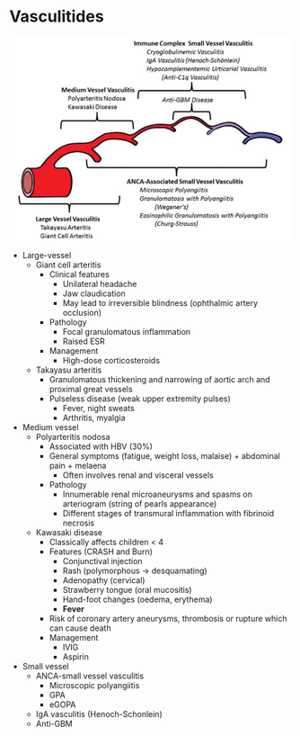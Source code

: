 # Vasculitides

![Untitled](Vasculitides%201300acf2446a81e99d88cdc9e3744df7/Untitled.png)

- Large-vessel
    - Giant cell arteritis
        - Clinical features
            - Unilateral headache
            - Jaw claudication
            - May lead to irreversible blindness (ophthalmic artery occlusion)
        - Pathology
            - Focal granulomatous inflammation
            - Raised ESR
        - Management
            - High-dose corticosteroids
    - Takayasu arteritis
        - Granulomatous thickening and narrowing of aortic arch and proximal great vessels
        - Pulseless disease (weak upper extremity pulses)
            - Fever, night sweats
            - Arthritis, myalgia
- Medium vessel
    - Polyarteritis nodosa
        - Associated with HBV (30%)
        - General symptoms (fatigue, weight loss, malaise) + abdominal pain + melaena
            - Often involves renal and visceral vessels
        - Pathology
            - Innumerable renal microaneurysms and spasms on arteriogram (string of pearls appearance)
            - Different stages of transmural inflammation with fibrinoid necrosis
    - Kawasaki disease
        - Classically affects children < 4
        - Features (CRASH and Burn)
            - Conjunctival injection
            - Rash (polymorphous → desquamating)
            - Adenopathy (cervical)
            - Strawberry tongue (oral mucositis)
            - Hand-foot changes (oedema, erythema)
            - **Fever**
        - Risk of coronary artery aneurysms, thrombosis or rupture which can cause death
        - Management
            - IVIG
            - Aspirin
- Small vessel
    - ANCA-small vessel vasculitis
        - Microscopic polyangiitis
        - GPA
        - eGOPA
    - IgA vasculitis (Henoch-Schonlein)
    - Anti-GBM